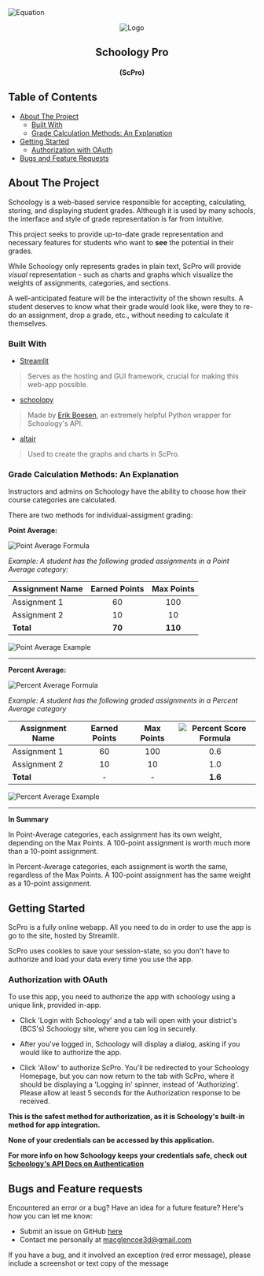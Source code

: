 
<img src='https://latex.codecogs.com/svg.image?%5Cfrac%7Ba%7D%7Bb%7D' alt='Equation'/>

<p align='center'>
    <img src='https://github.com/macglencoe/Schoology-Pro/blob/main/logo.png' alt='Logo'/>
</p>
<h2 align="center">Schoology Pro</h3>
<h4 align="center">(ScPro)</h4>

## Table of Contents
- [About The Project](#about-the-project)
    - [Built With](#built-with)
    - [Grade Calculation Methods: An Explanation](#grade-calculation-methods:-an-explanation)
- [Getting Started](#getting-started)
    - [Authorization with OAuth](#authorization-with-oauth)
- [Bugs and Feature Requests](#bugs-and-feature-requests)

## About The Project
Schoology is a web-based service responsible for accepting, calculating, storing, and displaying student grades. Although it is used by many schools, the interface and style of grade representation is far from intuitive.

This project seeks to provide up-to-date grade representation and necessary features for students who want to **see** the potential in their grades.

While Schoology only represents grades in plain text, ScPro will provide *visual* representation - such as charts and graphs which visualize the weights of assignments, categories, and sections.

A well-anticipated feature will be the interactivity of the shown results. A student deserves to know what their grade would look like, were they to re-do an assignment, drop a grade, etc., without needing to calculate it themselves.

### Built With
* [Streamlit](https://streamlit.io)
> Serves as the hosting and GUI framework, crucial for making this web-app possible.
* [schoolopy](https://github.com/ErikBoesen/schoolopy)
> Made by [Erik Boesen](https://github.com/ErikBoesen), an extremely helpful Python wrapper for Schoology's API.
* [altair](http://altair-viz.github.io)
> Used to create the graphs and charts in ScPro.

### Grade Calculation Methods: An Explanation
Instructors and admins on Schoology have the ability to choose how their course categories are calculated.

There are two methods for individual-assigment grading:

**Point Average:**

<img src='https://latex.codecogs.com/png.image?%5Cdpi%7B110%7D%5Cfg%7Bwhite%7D%5Cfrac%7Btotal%5C:of%5C:earned%5C:points%7D%7Btotal%5C:of%5C:max%5C:points%7D=grade%5Ctimes100=grade%25' alt='Point Average Formula'/>

*Example: A student has the following graded assignments in a Point Average category:*

| Assignment Name | Earned Points | Max Points
|---|:---:|:---:|
| Assignment 1 | 60 | 100 |
| Assignment 2 | 10 | 10 |
| **Total**| **70** | **110** |

<img src='https://latex.codecogs.com/png.image?%5Cdpi%7B110%7D%5Cfg%7Bwhite%7D%5Cfrac%7B70%7D%7B110%7D=0.6363%5Ctimes100=63.63%25' alt='Point Average Example'/>

---
**Percent Average:**

<img src='https://latex.codecogs.com/png.image?%5Cdpi%7B110%7D%5Cfg%7Bwhite%7D%5Cfrac%7Bsum%5C:of%5C:decimal%5C:scores%7D%7Bcount%5C:of%5C:grades%7D=grade%5Ctimes100=grade%25' alt='Percent Average Formula'/>

*Example: A student has the following graded assignments in a Percent Average category*

| Assignment Name | Earned Points | Max Points | <img src='https://latex.codecogs.com/png.image?%5Cdpi%7B110%7D%5Cfg%7Bwhite%7D%5Cfrac%7BEarned%5C:Points%7D%7BMax%5C:Points%7D' alt='Percent Score Formula'/> |
|---|:---:|:---:|:---:|
| Assignment 1 | 60 | 100 | 0.6 |
| Assignment 2 | 10 | 10 | 1.0 |
| **Total** |-|-|**1.6**

<img src='https://latex.codecogs.com/png.image?%5Cdpi%7B110%7D%5Cfg%7Bwhite%7D%5Cfrac%7B1.6%7D%7B2%7D=0.8%5Ctimes100=80%25' alt='Percent Average Example'/>

---

**In Summary**

In Point-Average categories, each assignment has its own weight, depending on the Max Points. A 100-point assignment is worth much more than a 10-point assignment.

In Percent-Average categories, each assignment is worth the same, regardless of the Max Points. A 100-point assignment has the same weight as a 10-point assignment.

## Getting Started
ScPro is a fully online webapp. All you need to do in order to use the app is go to the site, hosted by Streamlit.

ScPro uses cookies to save your session-state, so you don't have to authorize and load your data every time you use the app.

### Authorization with OAuth
To use this app, you need to authorize the app with schoology using a unique link, provided in-app.

- Click 'Login with Schoology' and a tab will open with your district's (BCS's) Schoology site, where you can log in securely.

- After you've logged in, Schoology will display a dialog, asking if you would like to authorize the app.

- Click 'Allow' to authorize ScPro. You'll be redirected to your Schoology Homepage, but you can now return to the tab with ScPro, where it should be displaying a 'Logging in' spinner, instead of 'Authorizing'. Please allow at least 5 seconds for the Authorization response to be received.

**This is the safest method for authorization, as it is Schoology's built-in method for app integration.**

**None of your credentials can be accessed by this application.**

**For more info on how Schoology keeps your credentials safe, check out [Schoology's API Docs on Authentication](https://developers.schoology.com/api-documentation/authentication)**

## Bugs and Feature requests
Encountered an error or a bug? Have an idea for a future feature? Here's how you can let me know:
- Submit an issue on GitHub [here](https://github.com/macglencoe/Schoology-Streamlit/issues)
- Contact me personally at [macglencoe3d@gmail.com](mailto:macglencoe3d@gmail.com)

If you have a bug, and it involved an exception (red error message), please include a screenshot or text copy of the message
